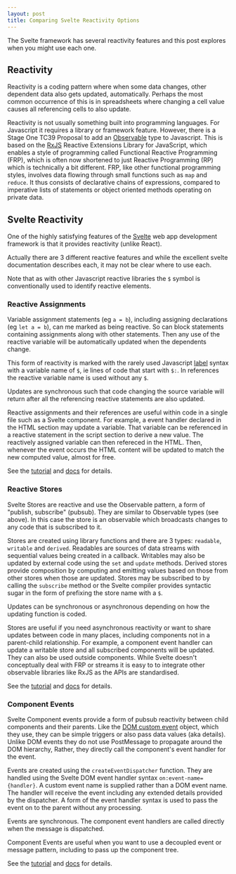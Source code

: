 ```yaml
---
layout: post
title: Comparing Svelte Reactivity Options
---
```


<div class="message"> The Svelte framework has several reactivity features and this post explores when you might use each one.
</div>

## Reactivity

Reactivity is a coding pattern where when some data changes, other dependent data also gets updated, automatically. Perhaps the most common occurrence of this is in spreadsheets where changing a cell value causes all referencing cells to also update.

Reactivity is not usually something built into programming languages. For Javascript it requires a library or framework feature. However, there is a Stage One TC39 Proposal to add an [Observable](https://github.com/tc39/proposal-observable) type to Javascript. This is based on the [RxJS](https://rxjs.dev/) Reactive Extensions Library for JavaScript, which enables a style of programming called Functional Reactive Programming (FRP), which is often now shortened to just Reactive Programming (RP) which is technically a bit different. FRP, like other functional programming styles, involves data flowing through small functions such as `map` and `reduce`. It thus consists of declarative chains of expressions, compared to imperative lists of statements or object oriented methods operating on private data.

## Svelte Reactivity

One of the highly satisfying features of the [Svelte](https://svelte.dev/) web app development framework is that it provides reactivity (unlike React).

Actually there are 3 different reactive features and while the excellent svelte documentation describes each, it may not be clear where to use each.

Note that as with other Javascript reactive libraries the `$` symbol is conventionally used to identify reactive elements.

### Reactive Assignments

Variable assignment statements (eg `a = b`), including assigning declarations (eg `let a = b`), can me marked as being reactive. So can block statements containing assignments along with other statements. Then any use of the reactive variable will be automatically updated when the dependents change.

This form of reactivity is marked with the rarely used Javascript [label](https://developer.mozilla.org/en-US/docs/Web/JavaScript/Reference/Statements/label) syntax with a variable name of `$`, ie lines of code that start with `$:`. In references the reactive variable name is used without any `$`.

Updates are synchronous such that code changing the source variable will return after all the referencing reactive statements are also updated.

Reactive assignments and their references are useful within code in a single file such as a Svelte component. For example, a event handler declared in the HTML section may update a variable.  That variable can be referenced in a reactive statement in the script section to derive a new value. The reactively assigned variable can then refereced in the HTML. Then, whenever the event occurs the HTML content will be updated to match the new computed value, almost for free.

See the [tutorial](https://svelte.dev/tutorial/reactive-assignments) and [docs](https://svelte.dev/docs#component-format-script-2-assignments-are-reactive) for details.

### Reactive Stores

Svelte Stores are reactive and use the Observable pattern, a form of "publish, subscribe" (pubsub). They are similar to Observable types (see above). In this case the store is an observable which broadcasts changes to any code that is subscribed to it.

Stores are created using library functions and there are 3 types: `readable`, `writable` and `derived`. Readables are sources of data streams with sequential values being created in a callback. Writables may also be updated by external code using the `set` and `update` methods. Derived stores provide composition by computing and emitting values based on those from other stores when those are updated. Stores may be subscribed to by calling the `subscribe` method or the Svelte compiler provides syntactic sugar in the form of prefixing the store name with a `$`.

Updates can be synchronous or asynchronous depending on how the updating function is coded.

Stores are useful if you need asynchronous reactivity or want to share updates between code in many places, including components not in a parent-child relationship. For example, a component event handler can update a writable store and all subscribed components will be updated. They can also be used outside components. While Svelte doesn't conceptually deal with FRP or streams it is easy to to integrate other observable libraries like RxJS as the APIs are standardised.

See the [tutorial](https://svelte.dev/tutorial/writable-stores) and [docs](https://svelte.dev/docs#run-time-svelte-store) for details.

### Component Events

Svelte Component events provide a form of pubsub reactivity between child components and their parents. Like the [DOM custom event](https://developer.mozilla.org/en-US/docs/Web/API/CustomEvent) object, which they use, they can be simple triggers or also pass data values (aka details). Unlike DOM events they do not use PostMessage to propagate around the DOM hierarchy, Rather, they directly call the component's event handler for the event.

Events are created using the `createEventDispatcher` function. They are handled using the Svelte DOM event handler syntax `on:event-name={handler}`. A custom event name is supplied rather than a DOM event name. The handler will receive the event including any extended details provided by the dispatcher. A form of the event handler syntax is used to pass the event on to the parent without any processing.

Events are synchronous. The component event handlers are called directly when the message is dispatched.

Component Events are useful when you want to use a decoupled event or message pattern, including to pass up the component tree.

See the [tutorial](https://svelte.dev/tutorial/component-events) and [docs](https://svelte.dev/docs#run-time-svelte-createeventdispatcher) for details.
